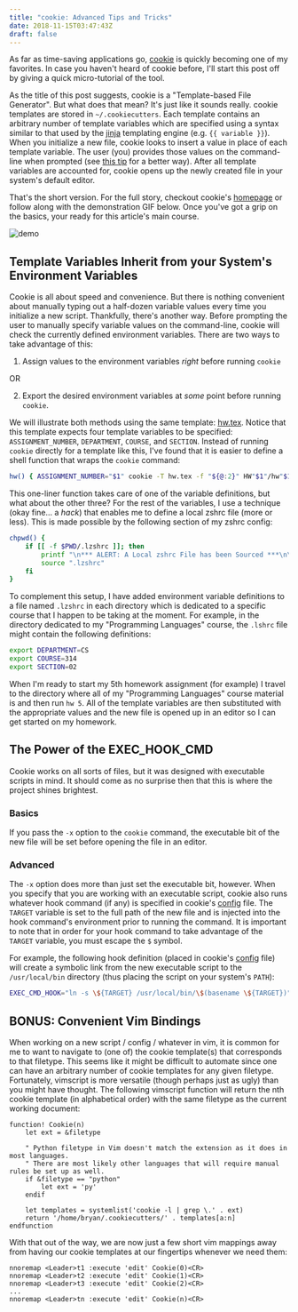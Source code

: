 ```yaml
---
title: "cookie: Advanced Tips and Tricks"
date: 2018-11-15T03:47:43Z
draft: false
---
```


As far as time-saving applications go, [cookie] is quickly becoming one of my favorites. In case you haven't heard of cookie before, I'll start this post off by giving a quick micro-tutorial of the tool.

As the title of this post suggests, cookie is a "Template-based File Generator". But what does that mean? It's just like it sounds really. cookie templates are stored in `~/.cookiecutters`. Each template contains an arbitrary number of template variables which are specified using a syntax similar to that used by the [jinja] templating engine (e.g. `{{ variable }}`). When you initialize a new file, cookie looks to insert a value in place of each template variable. The user (you) provides those values on the command-line when prompted (see [this tip](https://bryanbugyi.com/blog/tips-and-tricks-for-using-cookie/#envvars) for a better way). After all template variables are accounted for, cookie opens up the newly created file in your system's default editor.

That's the short version. For the full story, checkout cookie's [homepage][cookie] or follow along with the demonstration GIF below. Once you've got a grip on the basics, your ready for this article's main course.

![demo]

## <a name="envvars">Template Variables Inherit from your System's Environment Variables</a>

Cookie is all about speed and convenience. But there is nothing convenient about manually typing out a half-dozen variable values every time you initialize a new script. Thankfully, there's another way. Before prompting the user to manually specify variable values on the command-line, cookie will check the currently defined environment variables. There are two ways to take advantage of this:

1) Assign values to the environment variables *right* before running `cookie`

OR 

2) Export the desired environment variables at *some* point before running `cookie`.

We will illustrate both methods using the same template: [hw.tex]. Notice that this template expects four template variables to be specified: `ASSIGNMENT_NUMBER`, `DEPARTMENT`, `COURSE`, and `SECTION`. Instead of running `cookie` directly for a template like this, I've found that it is easier to define a shell function that wraps the `cookie` command:

``` bash
hw() { ASSIGNMENT_NUMBER="$1" cookie -T hw.tex -f "${@:2}" HW"$1"/hw"$1".tex; }
```

This one-liner function takes care of one of the variable definitions, but what about the other three? For the rest of the variables, I use a technique (okay fine... a *hack*) that enables me to define a local zshrc file (more or less). This is made possible by the following section of my zshrc config:

``` bash
chpwd() {
    if [[ -f $PWD/.lzshrc ]]; then
        printf "\n*** ALERT: A Local zshrc File has been Sourced ***\n\n"
        source ".lzshrc"
    fi
}
```

To complement this setup, I have added environment variable definitions to a file named `.lzshrc` in each directory which is dedicated to a specific course that I happen to be taking at the moment. For example, in the directory dedicated to my "Programming Languages" course, the `.lshrc` file might contain the following definitions:

``` bash
export DEPARTMENT=CS
export COURSE=314
export SECTION=02
```

When I'm ready to start my 5th homework assignment (for example) I travel to the directory where all of my "Programming Languages" course material is and then run `hw 5`. All of the template variables are then substituted with the appropriate values and the new file is opened up in an editor so I can get started on my homework.

## The Power of the EXEC_HOOK_CMD

Cookie works on all sorts of files, but it was designed with executable scripts in mind. It should come as no surprise then that this is where the project shines brightest.

### Basics
If you pass the `-x` option to the `cookie` command, the executable bit of the new file will be set before opening the file in an editor.

### Advanced
The `-x` option does more than just set the executable bit, however. When you specify that you are working with an executable script, cookie also runs whatever hook command (if any) is specified in cookie's [config] file. The `TARGET` variable is set to the full path of the new file and is injected into the hook command's environment prior to running the command. It is important to note that in order for your hook command to take advantage of the `TARGET` variable, you must escape the `$` symbol.

For example, the following hook definition (placed in cookie's [config] file) will create a symbolic link from the new executable script to the `/usr/local/bin` directory (thus placing the script on your system's `PATH`):

``` bash
EXEC_CMD_HOOK="ln -s \${TARGET} /usr/local/bin/\$(basename \${TARGET})"
```

## BONUS: Convenient Vim Bindings
When working on a new script / config / whatever in vim, it is common for me to want to navigate to (one of) the cookie template(s) that corresponds to that filetype. This seems like it might be difficult to automate since one can have an arbitrary number of cookie templates for any given filetype. Fortunately, vimscript is more versatile (though perhaps just as ugly) than you might have thought. The following vimscript function will return the nth cookie template (in alphabetical order) with the same filetype as the current working document:

```vim
function! Cookie(n)
    let ext = &filetype

    " Python filetype in Vim doesn't match the extension as it does in most languages.
    " There are most likely other languages that will require manual rules be set up as well.
    if &filetype == "python"
        let ext = 'py'
    endif

    let templates = systemlist('cookie -l | grep \.' . ext)
    return '/home/bryan/.cookiecutters/' . templates[a:n]
endfunction
```

With that out of the way, we are now just a few short vim mappings away from having our cookie templates at our fingertips whenever we need them:

```vim
nnoremap <Leader>t1 :execute 'edit' Cookie(0)<CR>
nnoremap <Leader>t2 :execute 'edit' Cookie(1)<CR>
nnoremap <Leader>t3 :execute 'edit' Cookie(2)<CR>
...
nnoremap <Leader>tn :execute 'edit' Cookie(n)<CR>
```

[cookie]: https://github.com/bbugyi200/cookie
[jinja]: https://github.com/pallets/jinja
[demo]: https://raw.githubusercontent.com/bbugyi200/cookie/master/img/demo.gif
[hw.tex]: https://github.com/bbugyi200/dotfiles/blob/master/.cookiecutters/hw.tex
[config]: https://github.com/bbugyi200/cookie#configuration
